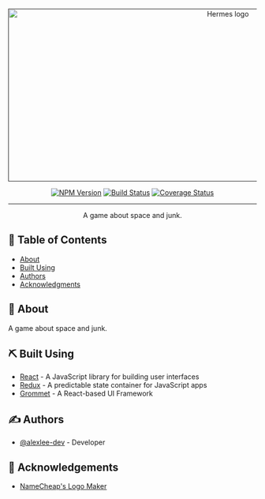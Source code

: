 <p align="center">
  <a href="" rel="noopener">
 <img width=875px height=350px src="https://github.com/alexlee-dev/hermes/raw/master/hermes-cover.png" alt="Hermes logo"></a>
</p>
 
<div align="center">

[![NPM Version][npm-image]][npm-url]
[![Build Status][travis]][travis]
[![Coverage Status][coverage-badge]][coverage-link]

</div>

---

<p align="center"> A game about space and junk.
    <br> 
</p>

## 📝 Table of Contents

- [About](#about)
- [Built Using](#built_using)
- [Authors](#authors)
- [Acknowledgments](#acknowledgement)

## 🧐 About <a name = "about"></a>

A game about space and junk.

## ⛏️ Built Using <a name = "built_using"></a>

- [React](https://reactjs.org/) - A JavaScript library for building user interfaces
- [Redux](https://redux.js.org/) - A predictable state container for JavaScript apps
- [Grommet](https://v2.grommet.io/) - A React-based UI Framework

## ✍️ Authors <a name = "authors"></a>

- [@alexlee-dev](https://github.com/alexlee-dev) - Developer

## 🎉 Acknowledgements <a name = "acknowledgement"></a>

- [NameCheap's Logo Maker](https://www.namecheap.com/logo-maker/app/new)

[npm-image]: https://img.shields.io/npm/v/hermes-game.svg
[npm-downloads]: https://img.shields.io/npm/dt/hermes-gaame.svg
[npm-url]: https://www.npmjs.com/package/hermes-gaame
[size-image]: https://img.shields.io/bundlephobia/minzip/hermes-game.svg
[coverage-badge]: https://coveralls.io/repos/github/alexlee-dev/hermes/badge.svg?branch=develop
[coverage-link]: https://coveralls.io/github/alexlee-dev/hermes?branch=master
[travis]: https://travis-ci.org/alexlee-dev/hermes.svg?branch=master
